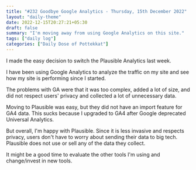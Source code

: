 ```yaml
---
title: "#232 Goodbye Google Analytics - Thursday, 15th December 2022"
layout: "daily-theme"
date: 2022-12-15T20:27:21+05:30
draft: false
summary: "I'm moving away from using Google Analytics on this site."
tags: ["daily log"]
categories: ["Daily Dose of Pottekkat"]
---
```


I made the easy decision to switch the Plausible Analytics last week.

I have been using Google Analytics to analyze the traffic on my site and see how my site is performing since I started.

The problems with GA were that it was too complex, added a lot of size, and did not respect users' privacy and collected a lot of unnecessary data.

Moving to Plausible was easy, but they did not have an import feature for GA4 data. This sucks because I upgraded to GA4 after Google deprecated Universal Analytics.

But overall, I'm happy with Plausible. Since it is less invasive and respects privacy, users don't have to worry about sending their data to big tech. Plausible does not use or sell any of the data they collect.

It might be a good time to evaluate the other tools I'm using and change/invest in new tools.
